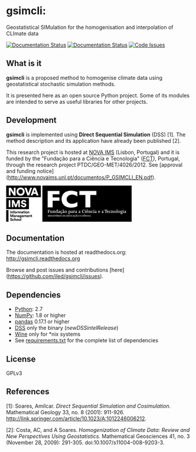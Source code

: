 # gsimcli:
Geostatistical SIMulation for the homogenisation and interpolation of
CLImate data

[![Documentation Status](https://readthedocs.org/projects/gsimcli/badge/?version=latest)](http://gsimcli.readthedocs.org/en/latest/?badge=latest) [![Documentation Status](https://readthedocs.org/projects/gsimcli/badge/?version=dev)](http://gsimcli.readthedocs.org/en/latest/?badge=dev) [![Code Issues](https://www.quantifiedcode.com/api/v1/project/d5107719f2724f41bc1b18665a164616/snapshot/origin:dev:HEAD/badge.svg)](https://www.quantifiedcode.com/app/project/d5107719f2724f41bc1b18665a164616)

## What is it

**gsimcli** is a proposed method to homogenise climate data using
geostatistical stochastic simulation methods.

It is presented here as an open source Python project. Some of its
modules are intended to serve as useful libraries for other projects.

## Development

**gsimcli** is implemented using **Direct Sequential
Simulation** (DSS) [1]. The method description and its application have already
been published [2].

This research project is hosted at [NOVA IMS](http://www.novaims.unl.pt)
(Lisbon, Portugal) and it is funded by the "Fundação para a Ciência e
Tecnologia" ([FCT](http://www.fct.pt)), Portugal, through the research project
PTDC/GEO-MET/4026/2012. See [approval and funding notice]
(http://www.novaims.unl.pt/documentos/P_GSIMCLI_EN.pdf).

![NOVA IMS](/images/IMS_Preto_logo.png) ![FCT](/images/logo_FCT.png)

## Documentation

The documentation is hosted at readthedocs.org:
http://gsimcli.readthedocs.org

Browse and post issues and contributions [here]
(https://github.com/iled/gsimcli/issues).

## Dependencies

- [Python](http://www.python.org): 2.7
- [NumPy](http://www.numpy.org): 1.8 or higher
- [pandas](http://pandas.pydata.org) 0.17.1 or higher
- [DSS](https://sites.google.com/site/cmrpsoftware/downloads) only the binary (*newDSSintelRelease*)
- [Wine](http://www.winehq.org) only for *nix systems
- See [requirements.txt](requirements.txt) for the complete list of dependencies

## License

GPLv3

## References

[1]: Soares, Amílcar. *Direct Sequential Simulation and Cosimulation.*
Mathematical Geology 33, no. 8 (2001): 911-926.
http://link.springer.com/article/10.1023/A:1012246006212.

[2]: Costa, AC, and A Soares. *Homogenization of Climate Data: Review and New
Perspectives Using Geostatistics.* Mathematical Geosciences 41, no. 3 (November
28, 2009): 291-305. doi:10.1007/s11004-008-9203-3.
